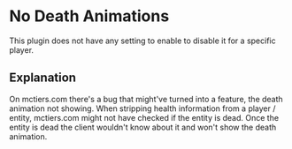 # No Death Animations

This plugin does not have any setting to enable to disable it for a specific player.

## Explanation

On mctiers.com there's a bug that might've turned into a feature, the death animation not showing.
When stripping health information from a player / entity, mctiers.com might not have checked if the entity is dead.
Once the entity is dead the client wouldn't know about it and won't show the death animation.